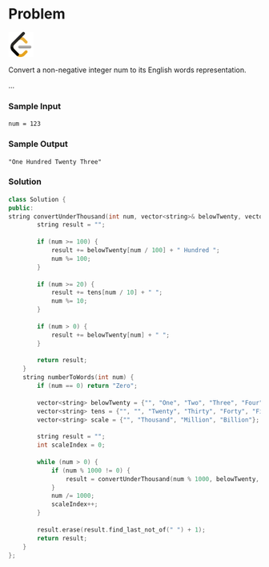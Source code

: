 # Problem
<a href="https://leetcode.com/problems/integer-to-english-words/description/">
  <img src="../lib/leetcode-3628885-3030025.webp" width="50"/>
</a>

Convert a non-negative integer num to its English words representation.

...

### Sample Input
```
num = 123
```
### Sample Output
```
"One Hundred Twenty Three"
```

### Solution
```cpp
class Solution {
public:
string convertUnderThousand(int num, vector<string>& belowTwenty, vector<string>& tens) {
        string result = "";
        
        if (num >= 100) {
            result += belowTwenty[num / 100] + " Hundred ";
            num %= 100;
        }
        
        if (num >= 20) {
            result += tens[num / 10] + " ";
            num %= 10;
        }
        
        if (num > 0) {
            result += belowTwenty[num] + " ";
        }
        
        return result;
    }
    string numberToWords(int num) {
        if (num == 0) return "Zero";
        
        vector<string> belowTwenty = {"", "One", "Two", "Three", "Four", "Five", "Six", "Seven", "Eight", "Nine", "Ten", "Eleven", "Twelve", "Thirteen", "Fourteen", "Fifteen", "Sixteen", "Seventeen", "Eighteen", "Nineteen"};
        vector<string> tens = {"", "", "Twenty", "Thirty", "Forty", "Fifty", "Sixty", "Seventy", "Eighty", "Ninety"};
        vector<string> scale = {"", "Thousand", "Million", "Billion"};
        
        string result = "";
        int scaleIndex = 0;
        
        while (num > 0) {
            if (num % 1000 != 0) {
                result = convertUnderThousand(num % 1000, belowTwenty, tens) + scale[scaleIndex] + " " + result;
            }
            num /= 1000;
            scaleIndex++;
        }
        
        result.erase(result.find_last_not_of(" ") + 1); 
        return result;
    }
};
```
